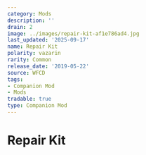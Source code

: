 ```yaml
---
category: Mods
description: ''
drain: 2
image: ../images/repair-kit-af1e786ad4.jpg
last_updated: '2025-09-17'
name: Repair Kit
polarity: vazarin
rarity: Common
release_date: '2019-05-22'
source: WFCD
tags:
- Companion Mod
- Mods
tradable: true
type: Companion Mod
---
```


# Repair Kit

